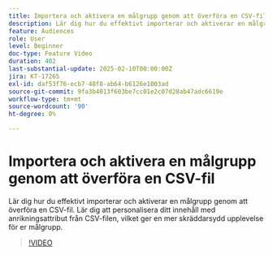 ```yaml
---
title: Importera och aktivera en målgrupp genom att överföra en CSV-fil
description: Lär dig hur du effektivt importerar och aktiverar en målgrupp genom att överföra en CSV-fil till AJO. Lär dig att personalisera ditt innehåll med anrikningsattribut från CSV-filen, vilket ger en mer skräddarsydd upplevelse för er målgrupp.
feature: Audiences
role: User
level: Beginner
doc-type: Feature Video
duration: 402
last-substantial-update: 2025-02-10T00:00:00Z
jira: KT-17265
exl-id: daf53f76-ecb7-48f8-ab64-b6126e1003ad
source-git-commit: 9fa3b4013f603be7cc01e2c07d28ab47adc6619e
workflow-type: tm+mt
source-wordcount: '90'
ht-degree: 0%

---
```


# Importera och aktivera en målgrupp genom att överföra en CSV-fil

Lär dig hur du effektivt importerar och aktiverar en målgrupp genom att överföra en CSV-fil. Lär dig att personalisera ditt innehåll med anrikningsattribut från CSV-filen, vilket ger en mer skräddarsydd upplevelse för er målgrupp.

>[!VIDEO](https://video.tv.adobe.com/v/3444298/?learn=on&enablevpops)
